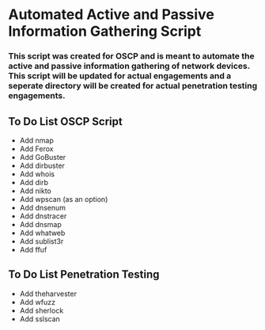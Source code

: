 # Automated Active and Passive Information Gathering Script

### This script was created for OSCP and is meant to automate the active and passive information gathering of network devices. This script will be updated for actual engagements and a seperate directory will be created for actual penetration testing engagements. 

## To Do List OSCP Script
- Add nmap
- Add Ferox 
- Add GoBuster
- Add dirbuster
- Add whois
- Add dirb
- Add nikto
- Add wpscan (as an option)
- Add dnsenum
- Add dnstracer
- Add dnsmap
- Add whatweb
- Add sublist3r
- Add ffuf


## To Do List Penetration Testing
- Add theharvester
- Add wfuzz
- Add sherlock
- Add sslscan

